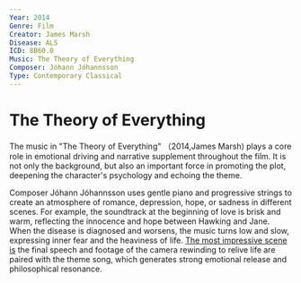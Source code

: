 ```yaml
---
Year: 2014
Genre: Film
Creator: James Marsh
Disease: ALS
ICD: 8B60.0
Music: The Theory of Everything
Composer: Jóhann Jóhannsson
Type: Contemporary Classical
---
```


# The Theory of Everything

The music in "The Theory of Everything" （2014,James Marsh) plays a core role in emotional driving and narrative supplement throughout the film. It is not only the background, but also an important force in promoting the plot, deepening the character's psychology and echoing the theme.

Composer Jóhann Jóhannsson uses gentle piano and progressive strings to create an atmosphere of romance, depression, hope, or sadness in different scenes. For example, the soundtrack at the beginning of love is brisk and warm, reflecting the innocence and hope between Hawking and Jane. When the disease is diagnosed and worsens, the music turns low and slow, expressing inner fear and the heaviness of life. [The most impressive scene is](https://www.youtube.com/watch?v=pZ3b1a2OnhQ)  the final speech and footage of the camera rewinding to relive life are paired with the theme song, which generates strong emotional release and philosophical resonance.
